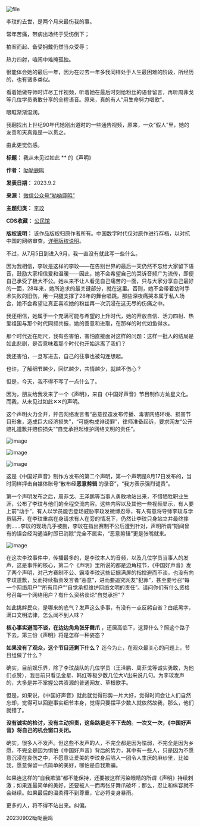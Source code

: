 ![file](https://chinadigitaltimes.net/chinese/files/2023/09/image-1693670422846.png)


李玟的去世，是两个月来最伤我的事。


常年苦痛，带病出场终于受伤倒下；


拍案而起、备受拥戴仍然当众受辱；


热力四射，喧闹中难掩孤独。


很能体会她的最后一年，因为在过去一年多我同样处于人生最困难的阶段，所经历的，也有诸多类似。


看着她做导师时详尽工作视频，听着她在最后时刻给粉丝的语音留言，再听周菲戈等几位学员勇敢分享的全程语音。原来，真的有人“用生命努力唱歌”。


眼眶渐渐湿润。


我翻找出上世纪90年代她刚出道时的一些通告视频，原来，一众“假人”里，她的友善和天真竟是一以贯之。


由此更觉伤感。




**标题：** 我从未见过如此 \*\* 的《声明》  

**作者：** [呦呦鹿鸣](https://chinadigitaltimes.net/space/呦呦鹿鸣)  

**发表日期：** 2023.9.2  

**来源：** [微信公众号“呦呦鹿鸣”](https://web.archive.org/web/https://mp.weixin.qq.com/s/8e8u2dl2NinCEfIzhKk9OQ)  

**主题归类：** [李玟](https://chinadigitaltimes.net/space/李玟)  

**CDS收藏：** [公民馆](https://chinadigitaltimes.net/space/%E5%85%AC%E6%B0%91%E9%A6%86)  

**版权说明：** 该作品版权归原作者所有。中国数字时代仅对原作进行存档，以对抗中国的网络审查。[详细版权说明](https://chinadigitaltimes.net/chinese/copyright)。


不过，从7月5日到进入9月，我一直没有就此写一些什么。


因为我相信，李玟是这样的李玟——在告别世界的最后一天仍然不忘给大家留下语音，鼓励大家相信爱和温暖——因此，她不会希望自己的哭诉音频广为流传，即便自己承受了极大不公。她从来不让人看见自己痛苦的一面，只与大家分享自己最好的一面，28年来，她所追求的最关键部分，就在这里。否则，她不会带着幼时手术失败的旧伤，用一只腿支撑了28年的舞台唱跳。那些深夜痛哭本属于私人场合，她不会希望让真正喜欢她的粉丝再一次沉浸在这无尽的伤痛之中。


我还相信，她属于一个充满可能与希望的上升时代，她的开放自信、活力四射、热爱祖国与那个时代同频共振，她的善意和进取，在那样的时代如鱼得水。


那个时代近在咫尺，我有些害怕，害怕直接面对这样的问题：这样一批人的结局是如此悲剧，是否意味着那个时代也开始远离了我们？


我还害怕，一旦写进去，自己的往事也被勾连想起。 


也许，了解细节越少，回忆越少，共情越少，就越不伤心？


但是，今天，我不得不写了一点什么了。


因为，朋友给我发来了一个《声明》，来自《中国好声音》节目制作方灿星文化。而我，从未见过如此✕✕的声明。


这个声明火力全开，抨击网络发言者“恶意捏造发布传播、毒害网络环境、损害节目形象，造成巨大经济损失”，“可能构成诽谤罪”，律师准备起诉，要求网友“公开赔礼道歉并赔偿损失”“自觉承担起维护网络文明的责任”。


![image](https://chinadigitaltimes.net/chinese/files/2023/09/post-699860-64f35cc04c6f9.)


![image](https://chinadigitaltimes.net/chinese/files/2023/09/post-699860-64f35cc057754.)


![image](https://chinadigitaltimes.net/chinese/files/2023/09/post-699860-64f35cc05dd64.)


这是《中国好声音》制作方发布的第二个声明，第一个声明是8月17日发布的，当时同样抨击自媒体账号“散布经**恶意剪辑** 的录音”，“我方表示强烈谴责”。


第一个声明发布之后，周菲戈、王泽鹏等当事人勇敢地站出来，不惜牺牲职业生涯，公布了李玟与他们的全程交流内容。这些内容以及其他一些视频显示，有人要上前“动手”，有人以学员能否登场威胁李玟发微博忍辱，有人有意将导师李玟与学员隔开，在李玟重病在身请求有人在旁的情况下，仍然让李玟只身站立并最终摔倒……李玟的现场几乎被删，李玟在指出赛制不公后遭到针对，声明所谓“期间曾有的误会经沟通当时即已消除”完全不属实，“恶意剪辑”更是张嘴就来。


![image](https://chinadigitaltimes.net/chinese/files/2023/09/post-699860-64f35cc065f15.)


在这次李玟事件中，传播最多的，是李玟本人的音频，以及几位学员当事人的发声，这是事件的核心，第二个《声明》里所说的都是边角枝节，《中国好声音》发了两个声明，对己方赛制不公、霸凌李玟这些证据满屏的指控避而不谈，也没有向李玟道歉，反而持续指责发言者“恶意”，进而要追究网友“犯罪”，甚至要号召“每一个网络用户”“所有用户”“自觉承担维护网络文明的责任”。请问你们有什么资格号召每一个网络用户？有什么资格谈论“自觉承担”？


如此挑衅民众，是哪来的底气？发声这么多事，有没有一点反躬自省？白纸黑字，满口文明法律，怎么闻不到人味？


**核心事实避而不谈，在边边角角张牙舞爪** ，还居高临下，这算什么？照这个路子下去，第三份《声明》将是怎样一种姿态？


**如果没有了观众，这个节目还剩下什么？** 迄今为止，在观众最关心的问题上，节目组做了什么？


确实，目前娱乐界，除了李玟战队的几位学员（王泽鹏、周菲戈等诚实勇敢，为他们点赞），我目前只看见金星、韩红等极少数几位大V出来说几句。为李玟发声的，大多是并不掌握公共资源的普通网友、草根歌手。 


但是，如果说，《中国好声音》就此就觉得形势一片大好，觉得时间会让人们自然忘却，觉得可以回避事实细节本身，觉得只要摆平少数人就依然故我，那么，他们就错了。


**没有诚实的检讨，没有主动担责，这条路是走不下去的**。**一次又一次，《中国好声音》将自己的机会窗口关闭。** 


确实，很多人不发声。但这些不发声的人，不完全都是因为怯弱，不完全是因为乡愿，不完全是因为惧怕《中国好声音》背后的势力，其中有一些人，只是因为不愿意沉浸在哀伤之中，不愿意让爱美的李玟身后陷入一团令人生厌的麻纱里，比如我，愿意保留一点简单的美好，哪怕是自我欺骗。


如果连这样的“自我欺骗”都不能保持，还要被这样污染眼睛的所谓《声明》持续刺激；如果连最简单的美好，还要被人一而再张牙舞爪破坏；那么，忍让和纵容就不会继续。如果最后的温柔得不到尊重，它必将变身暴雨。


更多的人，将不得不站出来。纠偏。


20230902呦呦鹿鸣

